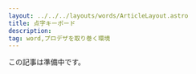 ```yaml
---
layout: ../../../layouts/words/ArticleLayout.astro
title: 点字キーボード
description:
tag: word,プロデザを取り巻く環境
---
```


この記事は準備中です。